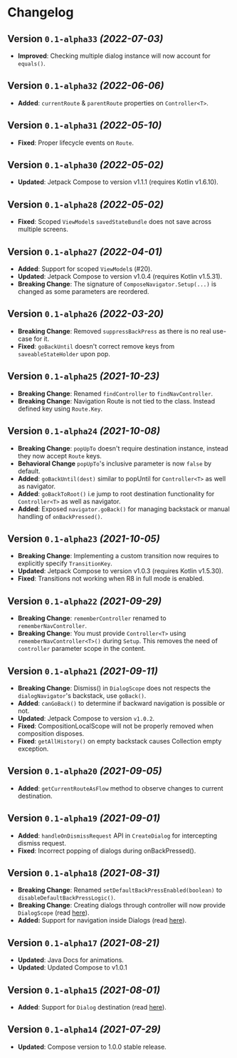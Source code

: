 # Changelog

## Version `0.1-alpha33` _(2022-07-03)_

- **Improved**: Checking multiple dialog instance will now account for `equals()`.

## Version `0.1-alpha32` _(2022-06-06)_

- **Added**: `currentRoute` & `parentRoute` properties on `Controller<T>`.

## Version `0.1-alpha31` _(2022-05-10)_

- **Fixed**: Proper lifecycle events on `Route`.

## Version `0.1-alpha30` _(2022-05-02)_

- **Updated**: Jetpack Compose to version v1.1.1 (requires Kotlin v1.6.10).

## Version `0.1-alpha28` _(2022-05-02)_

- **Fixed**: Scoped `ViewModel`s `savedStateBundle` does not save across multiple screens.

## Version `0.1-alpha27` _(2022-04-01)_

- **Added**: Support for scoped `ViewModel`s (#20).
- **Updated**: Jetpack Compose to version v1.0.4 (requires Kotlin v1.5.31).
- **Breaking Change**: The signature of `ComposeNavigator.Setup(...)` is changed as some parameters are reordered.

## Version `0.1-alpha26` _(2022-03-20)_

- **Breaking Change**: Removed `suppressBackPress` as there is no real use-case for it.
- **Fixed**: `goBackUntil` doesn't correct remove keys from `saveableStateHolder` upon pop.

## Version `0.1-alpha25` _(2021-10-23)_

- **Breaking Change**: Renamed `findController` to `findNavController`.
- **Breaking Change**: Navigation Route is not tied to the class. Instead defined key using `Route.Key`.

## Version `0.1-alpha24` _(2021-10-08)_

- **Breaking Change**: `popUpTo` doesn't require destination instance, instead they now accept `Route` keys.
- **Behavioral Change** `popUpTo`'s inclusive parameter is now `false` by default.
- **Added**: `goBackUntil(dest)` similar to popUntil for `Controller<T>` as well as navigator.
- **Added**: `goBackToRoot()` i.e jump to root destination functionality for `Controller<T>` as well as navigator.
- **Added**: Exposed `navigator.goBack()` for managing backstack or manual handling of `onBackPressed()`.

## Version `0.1-alpha23` _(2021-10-05)_

- **Breaking Change**: Implementing a custom transition now requires to explicitly specify `TransitionKey`.
- **Updated**: Jetpack Compose to version v1.0.3 (requires Kotlin v1.5.30).
- **Fixed**: Transitions not working when R8 in full mode is enabled.

## Version `0.1-alpha22` _(2021-09-29)_

- **Breaking Change**: `rememberController` renamed to `rememberNavController`.
- **Breaking Change**: You must provide `Controller<T>` using `rememberNavController<T>()` during `Setup`. This removes the need of `controller` parameter scope in the content.

## Version `0.1-alpha21` _(2021-09-11)_

- **Breaking Change**: Dismiss() in `DialogScope` does not respects the `dialogNavigator`'s backstack, use `goBack()`.
- **Added**: `canGoBack()` to determine if backward navigation is possible or not.
- **Updated**: Jetpack Compose to version `v1.0.2`.
- **Fixed**: CompositionLocalScope will not be properly removed when composition disposes.
- **Fixed**: `getAllHistory()` on empty backstack causes Collection empty exception.

## Version `0.1-alpha20` _(2021-09-05)_

- **Added**: `getCurrentRouteAsFlow` method to observe changes to current destination.

## Version `0.1-alpha19` _(2021-09-01)_

- **Added**: `handleOnDismissRequest` API in `CreateDialog` for intercepting dismiss request.
- **Fixed**: Incorrect popping of dialogs during onBackPressed().

## Version `0.1-alpha18` _(2021-08-31)_

- **Breaking Change**: Renamed `setDefaultBackPressEnabled(boolean)` to `disableDefaultBackPressLogic()`.
- **Breaking Change**: Creating dialogs through controller will now provide `DialogScope` (read [here](https://github.com/KaustubhPatange/navigator/wiki/Compose-Navigator-Tutorials#implementing-dialogs)).
- **Added:** Support for navigation inside Dialogs (read [here](https://github.com/KaustubhPatange/navigator/wiki/Compose-Navigator-Tutorials#navigation-in-dialogs)).

## Version `0.1-alpha17` _(2021-08-21)_

- **Updated**: Java Docs for animations.
- **Updated**: Updated Compose to v1.0.1

## Version `0.1-alpha15` _(2021-08-01)_

- **Added**: Support for `Dialog` destination (read [here](https://github.com/KaustubhPatange/navigator/wiki/Compose-Navigator-Tutorials#implementing-dialogs)).

## Version `0.1-alpha14` _(2021-07-29)_

- **Updated**: Compose version to 1.0.0 stable release.
